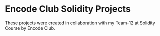 # Encode Club Solidity Projects
These projects were created in collaboration with my Team-12 at Solidity Course by Encode Club.
